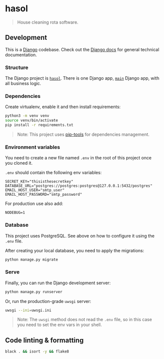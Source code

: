 # hasol

> House cleaning rota software.

## Development

This is a [Django](https://www.djangoproject.com/) codebase. Check out the [Django docs](https://docs.djangoproject.com/) for general technical documentation.

### Structure

The Django project is [`hasol`](/hasol). There is one Django app, [`main`](/main) Django app, with all business logic.

### Dependencies

Create virtualenv, enable it and then install requirements:
```sh
python3 -m venv venv
source venv/bin/activate
pip install -r requirements.txt
```

> Note: This project uses [pip-tools](https://github.com/jazzband/pip-tools) for dependencies management.

### Environment variables

You need to create a new file named `.env` in the root of this project once you cloned it.

`.env` should contain the following env variables:
```
SECRET_KEY="thisisthesecretkey"
DATABASE_URL="postgres://postgres:postgres@127.0.0.1:5432/postgres"
EMAIL_HOST_USER="smtp_user"
EMAIL_HOST_PASSWORD="smtp_password"
```

For production use also add:

```
NODEBUG=1
```

### Database

This project uses PostgreSQL. See above on how to configure it using the `.env` file.

After creating your local database, you need to apply the migrations:
```sh
python manage.py migrate
```

### Serve

Finally, you can run the Django development server:
```sh
python manage.py runserver
```

Or, run the production-grade `uwsgi` server:
```sh
uwsgi --ini=uwsgi.ini
```

> Note: The `uwsgi` method does not read the `.env` file, so in this case you need to set the env vars in your shell.

## Code linting & formatting

```sh
black . && isort -y && flake8
```
